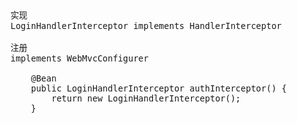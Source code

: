 <font face="Simsun" size=3>

~~~
实现
LoginHandlerInterceptor implements HandlerInterceptor 

注册 
implements WebMvcConfigurer

    @Bean
    public LoginHandlerInterceptor authInterceptor() {
        return new LoginHandlerInterceptor();
    }

~~~

</font>